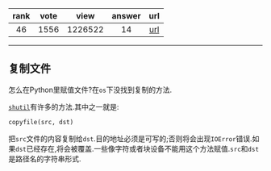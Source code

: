 
| rank | vote | view | answer | url |
|:-:|:-:|:-:|:-:|:-:|
|46|1556|1226522|14| [url](http://stackoverflow.com/questions/123198/how-do-i-copy-a-file-in-python) |
***

## 复制文件

怎么在Python里赋值文件?在`os`下没找到复制的方法.

[`shutil`](http://docs.python.org/2/library/shutil.html)有许多的方法.其中之一就是:

```python
copyfile(src, dst)
```

把`src`文件的内容复制给`dst`.目的地址必须是可写的;否则将会出现`IOError`错误.如果`dst`已经存在,将会被覆盖.一些像字符或者块设备不能用这个方法赋值.`src`和`dst`是路径名的字符串形式.